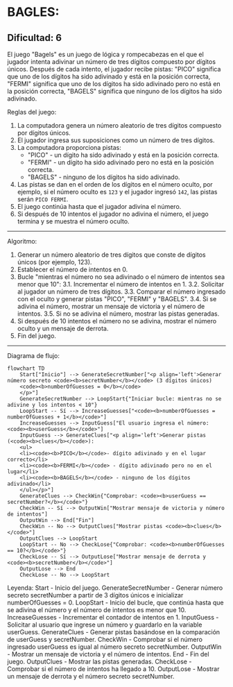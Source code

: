 BAGLES:
=================
Dificultad: 6
-----------------
El juego "Bagels" es un juego de lógica y rompecabezas en el que el jugador intenta adivinar un número de tres dígitos compuesto por dígitos únicos. Después de cada intento, el jugador recibe pistas: "PICO" significa que uno de los dígitos ha sido adivinado y está en la posición correcta, "FERMI" significa que uno de los dígitos ha sido adivinado pero no está en la posición correcta, "BAGELS" significa que ninguno de los dígitos ha sido adivinado.

Reglas del juego:
1. La computadora genera un número aleatorio de tres dígitos compuesto por dígitos únicos.
2. El jugador ingresa sus suposiciones como un número de tres dígitos.
3. La computadora proporciona pistas:
    - "PICO" - un dígito ha sido adivinado y está en la posición correcta.
    - "FERMI" - un dígito ha sido adivinado pero no está en la posición correcta.
    - "BAGELS" - ninguno de los dígitos ha sido adivinado.
4. Las pistas se dan en el orden de los dígitos en el número oculto, por ejemplo, si el número oculto es `123` y el jugador ingresó `142`, las pistas serán `PICO FERMI`.
5. El juego continúa hasta que el jugador adivina el número.
6. Si después de 10 intentos el jugador no adivina el número, el juego termina y se muestra el número oculto.
-----------------
Algoritmo:
1. Generar un número aleatorio de tres dígitos que conste de dígitos únicos (por ejemplo, 123).
2. Establecer el número de intentos en 0.
3. Bucle "mientras el número no sea adivinado o el número de intentos sea menor que 10":
    3.1. Incrementar el número de intentos en 1.
    3.2. Solicitar al jugador un número de tres dígitos.
    3.3. Comparar el número ingresado con el oculto y generar pistas "PICO", "FERMI" y "BAGELS".
    3.4. Si se adivina el número, mostrar un mensaje de victoria y el número de intentos.
    3.5. Si no se adivina el número, mostrar las pistas generadas.
4. Si después de 10 intentos el número no se adivina, mostrar el número oculto y un mensaje de derrota.
5. Fin del juego.
-----------------
Diagrama de flujo:
```mermaid
flowchart TD
    Start["Inicio"] --> GenerateSecretNumber["<p align='left'>Generar número secreto <code><b>secretNumber</b></code> (3 dígitos únicos)
    <code><b>numberOfGuesses = 0</b></code>
    </p>"]
    GenerateSecretNumber --> LoopStart{"Iniciar bucle: mientras no se adivine y los intentos < 10"}
    LoopStart -- Sí --> IncreaseGuesses["<code><b>numberOfGuesses = numberOfGuesses + 1</b></code>"]
    IncreaseGuesses --> InputGuess["El usuario ingresa el número: <code><b>userGuess</b></code>"]
    InputGuess --> GenerateClues["<p align='left'>Generar pistas (<code><b>clues</b></code>):
    <ul>
    <li><code><b>PICO</b></code>- dígito adivinado y en el lugar correcto</li>
    <li><code><b>FERMI</b></code> - dígito adivinado pero no en el lugar</li>
    <li><code><b>BAGELS</b></code> - ninguno de los dígitos adivinado</li>
    </ul></p>"]
    GenerateClues --> CheckWin{"Comprobar: <code><b>userGuess == secretNumber?</b></code>"}
    CheckWin -- Sí --> OutputWin["Mostrar mensaje de victoria y número de intentos"]
    OutputWin --> End["Fin"]
    CheckWin -- No --> OutputClues["Mostrar pistas <code><b>clues</b></code>"]
    OutputClues --> LoopStart
    LoopStart -- No --> CheckLose{"Comprobar: <code><b>numberOfGuesses == 10?</b></code>"}
    CheckLose -- Sí --> OutputLose["Mostrar mensaje de derrota y <code><b>secretNumber</b></code>"]
    OutputLose --> End
    CheckLose -- No --> LoopStart

```
Leyenda:
    Start - Inicio del juego.
    GenerateSecretNumber - Generar número secreto secretNumber a partir de 3 dígitos únicos e inicializar numberOfGuesses = 0.
    LoopStart - Inicio del bucle, que continúa hasta que se adivina el número y el número de intentos es menor que 10.
    IncreaseGuesses - Incrementar el contador de intentos en 1.
    InputGuess - Solicitar al usuario que ingrese un número y guardarlo en la variable userGuess.
    GenerateClues - Generar pistas basándose en la comparación de userGuess y secretNumber.
    CheckWin - Comprobar si el número ingresado userGuess es igual al número secreto secretNumber.
    OutputWin - Mostrar un mensaje de victoria y el número de intentos.
    End - Fin del juego.
    OutputClues - Mostrar las pistas generadas.
    CheckLose - Comprobar si el número de intentos ha llegado a 10.
    OutputLose - Mostrar un mensaje de derrota y el número secreto secretNumber.
